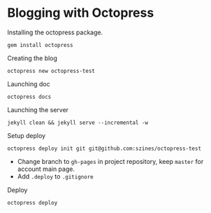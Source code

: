 # Blogging with Octopress

Installing the octopress package.
```
gem install octopress
```

Creating the blog

```
octopress new octopress-test
```

Launching doc

```
octopress docs
```

Launching the server

```
jekyll clean && jekyll serve --incremental -w
```

Setup deploy

```
octopress deploy init git git@github.com:szines/octopress-test
```

* Change branch to `gh-pages` in project repository, keep `master` for account main page.
* Add `.deploy` to `.gitignore`

Deploy

```
octopress deploy
```
